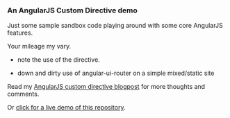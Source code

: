 ### An AngularJS Custom Directive demo

Just some sample sandbox code playing around with some core AngularJS features.

Your mileage my vary.

* note the use of the <sortable tag> directive.

* down and dirty use of angular-ui-router on a simple mixed/static site

Read my [AngularJS custom directive blogpost](http://tomnorian.com/angularjs-directives-with-actions.html) for more thoughts and comments.

Or [click for a live demo of this repository](http://rankarooski.com/#/angular-directive-demo).